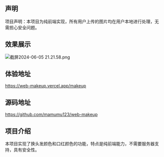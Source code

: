 ## 声明
项目声明：本项目为纯前端实现，所有用户上传的图片均在用户本地进行处理，无需担心安全问题。

## 效果展示

![截屏2024-06-05 21.21.58.png](https://p3-juejin.byteimg.com/tos-cn-i-k3u1fbpfcp/c9cc23f764164ffb993b4ef535c454eb~tplv-k3u1fbpfcp-jj-mark:0:0:0:0:q75.image#?w=3340&h=1796&s=1980350&e=png&b=faf6f6)

## 体验地址
https://web-makeup.vercel.app/makeup

## 源码地址

https://github.com/mamumu123/web-makeup

## 项目介绍
本项目实现了换头发颜色和口红颜色的功能，特点是纯前端能力，不需要服务器支持，具有安全性。
